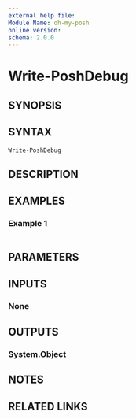 ```yaml
---
external help file:
Module Name: oh-my-posh
online version:
schema: 2.0.0
---
```


# Write-PoshDebug

## SYNOPSIS


## SYNTAX

```
Write-PoshDebug
```

## DESCRIPTION


## EXAMPLES

### Example 1
```powershell

```



## PARAMETERS

## INPUTS

### None

## OUTPUTS

### System.Object
## NOTES

## RELATED LINKS
